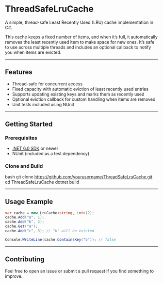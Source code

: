 # ThreadSafeLruCache

A simple, thread-safe Least Recently Used (LRU) cache implementation in C#.

This cache keeps a fixed number of items, and when it’s full, it automatically removes the least recently used item to make space for new ones. It’s safe to use across multiple threads and includes an optional callback to notify you when items are evicted.

---

## Features

- Thread-safe for concurrent access  
- Fixed capacity with automatic eviction of least recently used entries  
- Supports updating existing keys and marks them as recently used  
- Optional eviction callback for custom handling when items are removed  
- Unit tests included using NUnit

---

## Getting Started

### Prerequisites

- [.NET 6.0 SDK](https://dotnet.microsoft.com/download) or newer  
- NUnit (included as a test dependency)

### Clone and Build

bash
git clone https://github.com/yourusername/ThreadSafeLruCache.git
cd ThreadSafeLruCache
dotnet build

---

## Usage Example

```csharp
var cache = new LruCache<string, int>(2);
cache.Add("a", 1);
cache.Add("b", 2);
cache.Get("a");
cache.Add("c", 3); // "b" will be evicted

Console.WriteLine(cache.ContainsKey("b")); // false
```

---

## Contributing

Feel free to open an issue or submit a pull request if you find something to improve.

